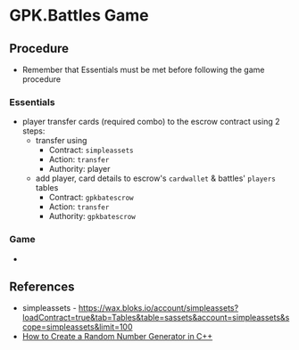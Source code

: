 # GPK.Battles Game

## Procedure
* Remember that Essentials must be met before following the game procedure

### Essentials
* player transfer cards (required combo) to the escrow contract using 2 steps:
	- transfer using
		+ Contract: `simpleassets`
		+ Action: `transfer`
		+ Authority: player
	- add player, card details to escrow's `cardwallet` & battles' `players` tables
		+ Contract: `gpkbatescrow`
		+ Action: `transfer`
		+ Authority: `gpkbatescrow`

### Game
* 

## References
* simpleassets - https://wax.bloks.io/account/simpleassets?loadContract=true&tab=Tables&table=sassets&account=simpleassets&scope=simpleassets&limit=100
* [How to Create a Random Number Generator in C++](https://www.bitdegree.org/learn/random-number-generator-cpp)